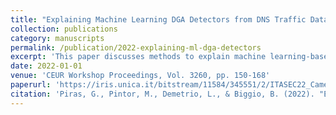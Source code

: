 ```yaml
---
title: "Explaining Machine Learning DGA Detectors from DNS Traffic Data"
collection: publications
category: manuscripts
permalink: /publication/2022-explaining-ml-dga-detectors
excerpt: 'This paper discusses methods to explain machine learning-based Domain Generation Algorithm (DGA) detectors using DNS traffic data.'
date: 2022-01-01
venue: 'CEUR Workshop Proceedings, Vol. 3260, pp. 150-168'
paperurl: 'https://iris.unica.it/bitstream/11584/345551/2/ITASEC22_CameraReady_CeurArt_GiorgioPiras.pdf'
citation: 'Piras, G., Pintor, M., Demetrio, L., & Biggio, B. (2022). "Explaining Machine Learning DGA Detectors from DNS Traffic Data." <i>CEUR Workshop Proceedings</i>, 3260, 150-168.'
---
```

